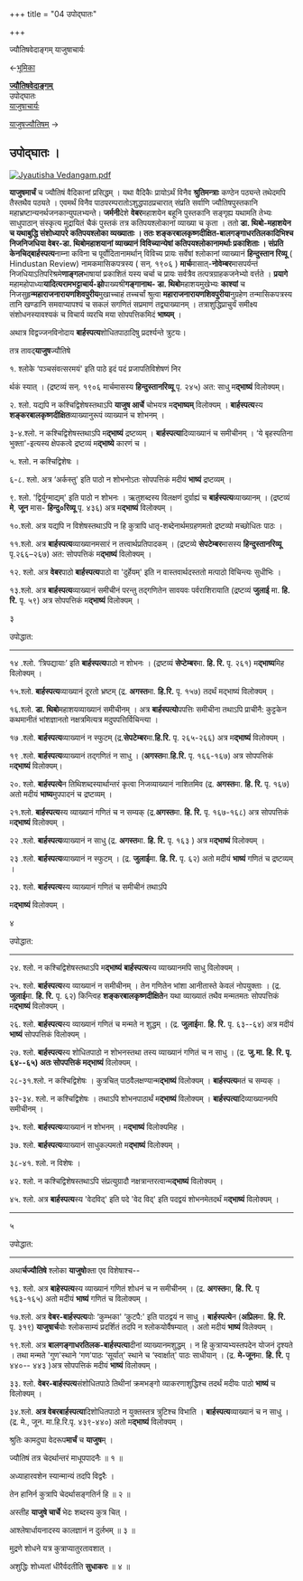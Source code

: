 +++
title = "04 उपोद्घातः"

+++


ज्यौतिषवेदाङ्गम् याजुषाचार्यः

←[भूमिका](/wiki/Jyautisha_Vedangam/%E0%A4%AD%E0%A5%82%E0%A4%AE%E0%A4%BF%E0%A4%95%E0%A4%BE "Jyautisha Vedangam/भूमिका")

**[ज्यौतिषवेदाङ्गम्](/wiki/%E0%A4%9C%E0%A5%8D%E0%A4%AF%E0%A5%8C%E0%A4%A4%E0%A4%BF%E0%A4%B7%E0%A4%B5%E0%A5%87%E0%A4%A6%E0%A4%BE%E0%A4%99%E0%A5%8D%E0%A4%97%E0%A4%AE%E0%A5%8D "ज्यौतिषवेदाङ्गम्")**  
उपोद्घातः  
[याजुषाचार्यः](/w/index.php?title=%E0%A4%B2%E0%A5%87%E0%A4%96%E0%A4%95%E0%A4%83:%E0%A4%AF%E0%A4%BE%E0%A4%9C%E0%A5%81%E0%A4%B7%E0%A4%BE%E0%A4%9A%E0%A4%BE%E0%A4%B0%E0%A5%8D%E0%A4%AF%E0%A4%83&action=edit&redlink=1 "लेखकः:याजुषाचार्यः (पृष्ठं न विद्यते)")

[याजुषज्यौतिषम्](/wiki/Jyautisha_Vedangam/%E0%A4%AF%E0%A4%BE%E0%A4%9C%E0%A5%81%E0%A4%B7%E0%A4%9C%E0%A5%8D%E0%A4%AF%E0%A5%8C%E0%A4%A4%E0%A4%BF%E0%A4%B7%E0%A4%AE%E0%A5%8D "Jyautisha Vedangam/याजुषज्यौतिषम्")
→

## 

## 

## उपोद्घातः ।

[![Jyautisha
Vedangam.pdf](//upload.wikimedia.org/wikipedia/commons/thumb/e/ea/Jyautisha_Vedangam.pdf/page12-450px-Jyautisha_Vedangam.pdf.jpg)](/w/index.php?title=%E0%A4%B8%E0%A4%9E%E0%A5%8D%E0%A4%9A%E0%A4%BF%E0%A4%95%E0%A4%BE:Jyautisha_Vedangam.pdf&page=12)

**याजुषमार्चं** च ज्यौतिषं वैदिकानां प्रसिद्धम् । यथा वैदिकैः
प्रायोऽर्थं विनैव **श्रुतिमन्त्राः** कण्ठेन पठ्यन्ते तथेदमपि तैस्तथैव
पठ्यते । एवमर्थं विनैव पाठपरम्परातोऽशुद्धपाठप्रचारात् संप्रति सर्वाणि
ज्यौतिषपुस्तकानि महाभ्रष्टान्यनर्थजनकान्युपलभ्यन्ते। **जर्मनी**देशे
**वेबर**महाशयेन बहूनि पुस्तकानि सङ्गृह्य यथामति तेभ्यः साधुपाठान्
संस्कृत्य मुद्रायितं चैकं पुस्तकं तत्र कतिपयश्लोकानां व्याख्या च कृता ।
ततो **डा. थिबो-**महाशयेन च यथाबुद्धि संशोध्यापरे कतिपयश्लोका व्यख्याताः
। ततः **शङ्करबालकृष्णदीक्षित-बालगङ्गाधरतिलका**दिभिश्च निजनिजधिया
**वेबर-डा. थिबो**महाशयानां व्याख्यानं विविच्यान्येषां
कतिपयश्लोकानामर्थाः प्रकाशिताः । संप्रति केनचिद्**बार्हस्पत्य**नाम्ना
कविना च पूर्वोदितानामर्थान् विविच्य प्रायः सर्वेषां श्लोकानां व्याख्यानं
**हिन्दुस्तान रिव्यू** ( Hindustan Review) नामकमासिकपत्रस्य ( सन्. १९०६
) **मार्च**मासात्-**नोवेम्बर**मासपर्यन्तं
निजधियाऽतिपरिश्रमे**णाङ्गल**भाषायां प्रकाशितं यस्य चर्चा च प्रायः
सर्वत्रैव तत्पत्रग्राहकजनेभ्यो वर्त्तते । **प्रयागे**
महामहोपाध्या**यादित्यरामभट्टाचार्य-झो**पाख्यश्री**गङ्गानाथ- डा.
थिबो**महाशयमुखेभ्यः **काश्यां** च
निजसुहृ**न्महाराजनारायणशिवपुरीय**मुखाच्चाहं तच्चर्चां श्रुत्वा
**महाराजनारायणशिवपुरीया**नुग्रहेण तन्मासिकपत्रस्य तानि खण्डानि
समवाप्यापश्यं च सकलं सगणितं सप्रमाणं तद्व्याख्यानम् ।
तत्राशुद्धिप्राचुर्यं समीक्ष्य संशोधनस्यावश्यकं च विचार्य व्यरचि मया
सोपपत्तिकमिदं **भाष्यम्** ।

अथात्र विद्वज्जनविनोदाय **बार्हस्पत्य**शोधितपाठादिषु प्रदर्श्यन्ते
त्रुटयः।

  

तत्र तावद्**याजुष**ज्यौतिषे

१. श्लोके ‘पञ्चसंवत्सरमयं' इति पाठे इदं पदं प्रजापतिविशेषणं निर

र्थकं स्यात् । (द्रष्टव्यं सन्. १९०६ मार्चमासस्य **हिन्दुस्तानरिव्यू**
पृ. २४५) अत: साधु म**द्भाष्यं** विलोक्यम्।

२. श्लो. यद्यपि न कश्चिद्विशेषस्तथाऽपि **याजुष आर्चे** चोभयत्र
म**द्भाष्यम्** विलोक्यम् । **बार्हस्पत्य**स्य
**शङ्करबालकृष्णदीक्षित**व्याख्यानुरूपं व्याख्यानं च शोभनम् ।

३-४.श्लो. न कश्चिद्विशेषस्तथाऽपि म**द्भाष्यं** द्रष्टव्यम् ।
**बार्हस्पत्या**दिव्याख्यानं च समीचीनम् । ‘ये बृहस्पतिना भुक्ता'-इत्यस्य
क्षेपकत्वे द्रष्टव्यं म**द्भाष्ये** कारणं च ।

५. श्लो. न कश्चिद्विशेषः ।

६-८. श्लो. अत्र ‘अर्कस्तु' इति पाठो न शोभनोऽतः सोपपत्तिकं मदीयं
**भाष्यं** द्रष्टव्यम् ।

९. श्लो. 'द्विर्युग्माद्यम्' इति पाठो न शोभनः । ऋतुशब्दस्य विलक्षणं
दुर्ग्राह्यं च **बार्हस्पत्य**व्याख्यानम् । (द्रष्टव्यं **मे**, **जून**
मास- **हिन्दु०रिव्यू** पृ. ४३६) अत्र म**द्भाष्यं** विलोक्यम् ।

१०.श्लो. अत्र यद्यपि न विशेषस्तथाऽपि न हि कुत्रापि
धातृ-शब्देनार्थमग्रहणमतो द्रष्टव्यो मच्छोधितः पाठः ।

११.श्लो. अत्र **बार्हस्पत्य**व्याख्यानमसारं न तत्त्वार्थप्रतिपादकम् ।
(द्रष्टव्ये **सेपटेम्बर**मासस्य **हिन्दुस्तानरिव्यू** पृ.२६६–२६७) अत:
सोपपत्तिकं म**द्भाष्यं** विलोक्यम् ।

१२. श्लो. अत्र **वेबर**पाठो **बार्हस्पत्य**पाठो वा 'दुर्हेयम्' इति न
वास्तवार्थदस्ततो मत्पाठो विचिन्त्यः सुधीभिः ।

१३.श्लो. अत्र **बार्हस्पत्य**व्याख्यानं समीचीनं परन्तु तद्गणितेन सावयवः
पर्वराशिरायाति (द्रष्टव्यं **जुलाई** मा. **हि. रि.** पृ. ५९) अत्र
सोपपत्तिकं म**द्भाष्यं** विलोक्यम् ।



३

उपोद्धात:

------------------------------------------------------------------------

१४ .श्लो. ‘त्रिपद्यायाः’ इति **बार्हस्पत्य**पाठो न शोभनः । (द्रष्टव्यं
**सेप्टेम्बर**मा. **हि. रि.** पृ. २६१) म**द्भाष्य**मिह विलोक्यम् ।

१५.श्लो. **बार्हस्पत्य**व्याख्यानं दूरतो भ्रष्टम् (द्र. **अगस्त**मा.
**हि.रि.** पृ. १५७) तदर्थं मद्भाष्यं विलोक्यम् ।

१६.श्लो. **डा. थिबो**महाशयव्याख्यानं समीचीनम् । अत्र
**बार्हस्पत्यो**पपत्तिः समीचीना तथाऽपि प्राचीनै: कुट्टकेन कथमानीतं
भांशज्ञानतो नक्षत्रमित्यत्र मदुपपत्तिर्विचिन्त्या ।

१७ .श्लो. **बार्हस्पत्य**व्याख्यानं न स्फुटम्
(द्र.**सेपटेम्बर**मा.**हि.रि.** पृ. २६५-२६६) अत्र म**द्भाष्यं**
विलोक्यम् ।

१९ .श्लो. **बार्हस्पत्य**व्याख्यानं तद्गणितं न साधु ।
(**अगस्त**मा.**हि.रि.** पृ. १६६-१६७) अत्र सोपपत्तिकं म**द्भाष्यं**
विलोक्यम्।

२०. श्लो. **बार्हस्पत्ये**न तिथिशब्दस्यार्थान्तरं कृत्वा निजव्याख्यानं
नाशितमिव (द्र. **अगस्त**मा. **हि. रि.** पृ. १६७) अतो मदीयं
**भाष्य**मुपपादनं च द्रष्टव्यम् ।

२१.श्लो. **बार्हस्पत्य**स्य व्याख्यानं गणितं च न सम्यक्
(द्र.**अगस्त**मा. **हि. रि.** पृ. १६७-१६८) अत्र सोपपत्तिकं म**द्भाष्यं**
विलोक्यम् ।

२२ .श्लो. **बार्हस्पत्य**व्याख्यानं न साधु (द्र. **अगस्त**मा. **हि.
रि.** पृ. १६३ ) अत्र म**द्भाष्यं** विलोक्यम् ।

२३ .श्लो. **बार्हस्पत्य**व्याख्यानं न स्फुटम् । (द्र. **जुलाई**मा. **हि.
रि.** पृ. ६२) अतो मदीयं **भाष्यं** गणितं च द्रष्टव्यम् ।

२३. श्लो. **बार्हस्पत्य**स्य व्याख्यानं गणितं च समीचीनं तथाऽपि

म**द्भाष्यं** विलोक्यम् ।



४

उपोद्धात:

------------------------------------------------------------------------

२४. श्लो. न कश्चिद्विशेषस्तथाऽपि म**द्भाष्यं** **बार्हस्पत्य**स्य
व्याख्यानमपि साधु विलोक्यम् ।

२५. श्लो. **बार्हस्पत्य**स्य व्याख्यानं न समीचीनम् । तेन गणितेन भांशा
आनीतास्ते केवलं नोपयुक्ताः । (द्र. **जुलाई**मा. **हि. रि.** पृ. ६२)
किन्त्विह **शङ्करबालकृष्णदीक्षिते**न यथा व्याख्यातं तथैव मन्मतमतः
सोपपत्तिकं म**द्भाष्यं** विलोक्यम् ।

२६. श्लो. **बार्हस्पत्य**स्य व्याख्यानं गणितं च मन्मते न शुद्धम् । (द्र.
**जुलाई**मा. **हि. रि.** पृ. ६३--६४) अत्र मदीयं **भाष्यं** सोपपत्तिकं
विलोक्यम् ।

२७. श्लो. **बार्हस्पत्य**स्य शोधितपाठो न शोभनस्तथा तस्य व्याख्यानं गणितं
च न साधु । (द्र. **जु.**मा. **हि. रि.** पृ. ६४--६५) अतः सोपपत्तिकं
म**द्भाष्यं** विलोक्यम् ।

२८-३१.श्लो. न कश्चिद्विशेषः । कुत्रचित् पाठवैलक्षण्यान्म**द्भाष्यं**
विलोक्यम् । **बार्हस्पत्य**मतं च सम्यक् ।

३२-३४. श्लो. न कश्चिद्विशेषः । तथाऽपि शोभनपाठार्थं म**द्भाष्यं**
विलोक्यम् । **बार्हस्पत्या**दिव्याख्यानमपि समीचीनम् ।

३५. श्लो. **बार्हस्पत्य**व्याख्यानं न शोभनम् । म**द्भाष्यं** विलोक्यमिह
।

३७. श्लो. **बार्हस्पत्य**व्याख्यानं साधुकल्पमतो म**द्भाष्यं** विलोक्यम्
।

३८-४१. श्लो. न विशेषः ।

४२. श्लो. न कश्चिद्विशेषस्तथाऽपि संप्रत्युग्रादौ
नक्षत्रान्तरत्वान्म**द्भाष्यं** विलोक्यम् ।

४५. श्लो. अत्र **बार्हस्पत्य**स्य 'वेदविद्' इति पदे 'वेद विद्' इति
पदद्वयं शोभनमेतदर्थं म**द्भाष्यं** विलोक्यम् ।

------------------------------------------------------------------------



५

उपोद्धात:

------------------------------------------------------------------------

अथा**र्चज्यौतिषे** श्लोका **याजुषो**क्ता एव विशेषाश्च--

१३. श्लो. अत्र **बाहेस्पत्य**स्य व्याख्यानं गणितं शोधनं च न समीचीनम् ।
(द्र. **अगस्त**मा, **हि. रि.** पृ १६३-१६५) अतो मदीयं **भाष्यं** गणितं च
विलोक्यम् ।

१७.श्लो. अत्र **वेबर-बार्हस्पत्य**योः ‘कुम्भका' ‘कुटपै:' इति पाठद्वयं न
साधु । **बार्हस्पत्ये**न (**अप्रिल**मा. **हि. रि.** पृ. ३१९)
**याजुषार्च**योः श्लोकसाम्यं प्रदर्शितं तदपि न श्लोकयोर्वैषम्यात् । अतो
मदीयं **भाष्यं** विलेक्यम् ।

१९.श्लो. अत्र **बालगङ्गाधरतिलक-बार्हस्पत्या**दीनां व्याख्यानमशुद्धम् । न
हि कुत्राप्यभ्यस्तपदेन योजनं दृश्यते । तथा मन्मते 'गुण'स्थाने ‘गण'पाठः
‘सूर्यात्' स्थाने च ‘स्वार्क्षात्' पाठः साधीयान् । (द्र. **मे-जून**मा.
**हि. रि.** पृ ४४०-- ४४३ )अत्र सोपपत्तिकं मदीयं **भाष्यं** विलोक्यम् ।

३३. श्लो. **वेबर-बार्हस्पत्य**संशोधितपाठे तिथीनां क्रमभङ्गो
व्याकरणाशुद्धिश्च तदर्थं मदीयः पाठो **भाष्यं** च विलोक्यम् ।

३४.श्लो. **अत्र वेबरबार्हस्पत्या**दिशोधितपाठो न युक्तस्तत्र त्रुटिश्च
विभाति । **बार्हस्पत्य**व्याख्यानं च न साधु । (द्र. मे., जून.
मा.हि.रि.पृ. ४३९-४४०) अतो म**द्भाष्यं** विलोक्यम् ।

श्रुतिः कामदुघा वेदरूप**मार्चं** च **याजुष**म् ।

ज्यौतिषं तत्र चेदर्थान्तरं माधूपपादनैः ॥ १ ॥

अध्याहारवशेन स्यान्मान्यं तदपि विद्वरैः ।

तेन हानिर्न कुत्रापि चेदर्थासङ्गतिर्न हि ॥ २ ॥

अस्तीह **याजुषे चार्चे** भेदः शब्दस्य कुत्र चित् ।

आश्लेषार्धायनादस्य कालज्ञानं न दुर्लभम् ॥ ३ ॥

मुद्रणे शोधने यत्र कुत्राप्यातुरतावशात् ।

अशुद्धिः शोध्यतां धीरैर्वदतीति **सुधाकरः** ॥ ४ ॥


